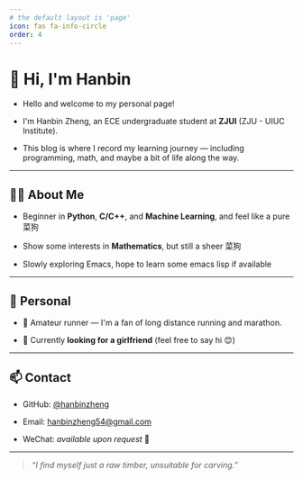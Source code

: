 ```yaml
---
# the default layout is 'page'
icon: fas fa-info-circle
order: 4
---
```


# 👋 Hi, I'm Hanbin



- Hello and welcome to my personal page!  

- I'm Hanbin Zheng, an ECE undergraduate student at **ZJUI** (ZJU - UIUC Institute).

- This blog is where I record my learning journey — including programming, math, and maybe a bit of life along the way.



---

## 🧑‍💻 About Me



- Beginner in **Python**, **C/C++**, and **Machine Learning**, and feel like a pure 菜狗

- Show some interests in **Mathematics**, but still a sheer 菜狗

- Slowly exploring Emacs, hope to learn some emacs lisp if available



---

## 🏃 Personal



- 🎽 Amateur runner — I'm a fan of long distance running and marathon.

- 💬 Currently **looking for a girlfriend** (feel free to say hi 😊)



---

## 📫 Contact



- GitHub: [@hanbinzheng](https://github.com/hanbinzheng)  

- Email: [hanbinzheng54@gmail.com](mailto:hanbinzheng54@gmail.com)  

- WeChat: _available upon request_ 💬

---

> _“I find myself just a raw timber, unsuitable for carving.”_  
